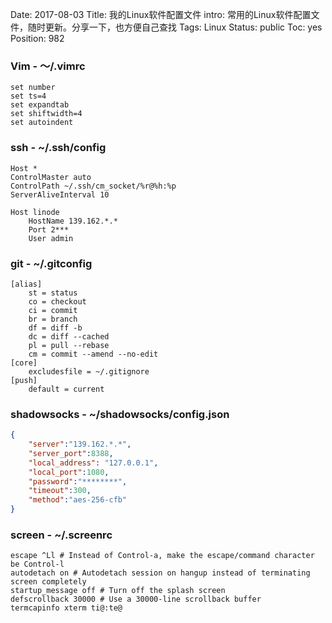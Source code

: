 Date: 2017-08-03
Title: 我的Linux软件配置文件
intro: 常用的Linux软件配置文件，随时更新。分享一下，也方便自己查找
Tags: Linux
Status: public
Toc: yes
Position: 982

### Vim - ～/.vimrc
```
set number
set ts=4
set expandtab
set shiftwidth=4
set autoindent
```

### ssh - ~/.ssh/config
```
Host *
ControlMaster auto
ControlPath ~/.ssh/cm_socket/%r@%h:%p
ServerAliveInterval 10

Host linode
    HostName 139.162.*.*
    Port 2***
    User admin
```

### git - ~/.gitconfig
```
[alias]
    st = status
    co = checkout
    ci = commit
    br = branch
    df = diff -b
    dc = diff --cached
    pl = pull --rebase
    cm = commit --amend --no-edit
[core]
    excludesfile = ~/.gitignore
[push]
    default = current
```

### shadowsocks - ~/shadowsocks/config.json
```json
{
    "server":"139.162.*.*",
    "server_port":8388,
    "local_address": "127.0.0.1",
    "local_port":1080,
    "password":"********",
    "timeout":300,
    "method":"aes-256-cfb"
}
```

### screen - ~/.screenrc
```
escape ^Ll # Instead of Control-a, make the escape/command character be Control-l
autodetach on # Autodetach session on hangup instead of terminating screen completely
startup_message off # Turn off the splash screen
defscrollback 30000 # Use a 30000-line scrollback buffer
termcapinfo xterm ti@:te@
```
